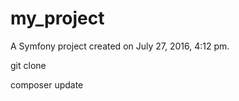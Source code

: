 my_project
==========

A Symfony project created on July 27, 2016, 4:12 pm.

git clone 

composer update

